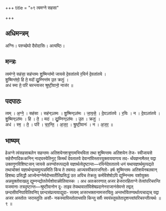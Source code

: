 +++
title = "०९ त्वमग्ने सहसा"

+++
## अधिमन्त्रम्
अग्निः। परुच्छेपो दैवोदासिः। अत्यष्टिः।

## मन्त्रः
त्वम॑ग्ने॒ सह॑सा॒ सह॑न्तमः शु॒ष्मिन्त॑मो जायसे दे॒वता॑तये र॒यिर्न दे॒वता॑तये ।  
शु॒ष्मिन्त॑मो॒ हि ते॒ मदो॑ द्यु॒म्निन्त॑म उ॒त क्रतुः॑ ।  
अध॑ स्मा ते॒ परि॑ चरन्त्यजर श्रुष्टी॒वानो॒ नाज॑र ॥

## पदपाठः
त्वम् । अ॒ग्ने॒ । सह॑सा । सह॑न्ऽतमः । शु॒ष्मिन्ऽत॑मः । जा॒य॒से॒ । दे॒वऽता॑तये । र॒यिः । न । दे॒वऽता॑तये ।  
शु॒ष्मिन्ऽत॑मः । हि । ते॒ । मदः॑ । द्यु॒म्निन्ऽत॑मः । उ॒त । क्रतुः॑ ।  
अध॑ । स्म॒ । ते॒ । परि॑ । च॒र॒न्ति॒ । अ॒ज॒र॒ । श्रु॒ष्टी॒वानः॑ । न । अ॒ज॒र॒ ॥

## भाष्यम्
हेअग्ने त्वंसहसाबलेन सहन्तमः अतिशयेनशत्रूणामभिभविता तथा शुष्मिन्तमः अतिशयेन तेज- स्वीजायसे सहेरौणादिकःकनिन् नाद्घस्येतिनुट् किमर्थं देवतातये देवानांविस्तारयुक्ताययागाय तद- र्थंयज्ञनामैतत् यद्वा उक्तगुणविशिष्टःसन् जायसे अरण्योरुत्पद्यसे यज्ञार्थत्वेदृष्टान्तः—रयिर्नदेवतातये धनं यथायज्ञार्थमुत्पद्यते तथाचोक्तं यज्ञार्थन्द्रव्यमुत्पन्नमिति किंच ते तवमदः आज्यस्वीकारजनितो- हर्षः शुष्मिन्तमः अतिशयेनबलवान् हिशब्दः प्रसिद्धौ आज्येनाग्नेर्मदोभवतीतिप्रसिद्धं उत अपिच तेक्रतुः कर्मविशेषोऽपि द्युम्निन्तमः यशोयुक्तः अन्नयुक्तोवाखलु द्युम्नन्द्योततेर्यशोवान्नंवेतियास्कः । अध अतःकारणात् अजर हेजरारहिताग्ने तेत्वांपरिचरन्ति यजमानाः तत्रदृष्टान्तः—श्रुष्टीवानोन दू- ताइव तेयथावार्ताविशेषप्रदानेनराजानंसेवन्ते तद्वत् छन्दसीवनिपावितिवनिप् छान्दसंप्रत्ययाद्युदा- त्तत्वम् अजरभक्तानामजरयितुः अन्तर्भावितण्यर्थात्पचाद्यच् यद्वा अजर अस्तोतः जरास्तुतिः असौ- नकस्यापिस्तोताभवति किन्तु सर्वैः स्वयंस्तूयतेतादृशन्त्वांपरिचरन्तीत्यर्थः ॥ ९ ॥
